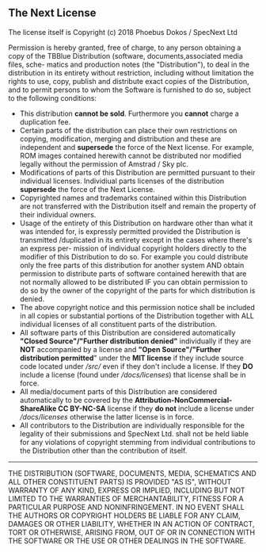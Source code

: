 The Next License
----------------

The license itself is Copyright (c) 2018 Phoebus Dokos / SpecNext Ltd

Permission is hereby granted, free of charge, to any person obtaining a copy
of the TBBlue Distribution (software, documents,associated media files, sche-
matics and production notes (the "Distribution"), to deal in the distribution in
its entirety without restriction, including without limitation the rights to use, 
copy, publish and distribute exact copies of the Distribution, and to permit 
persons to whom the Software is furnished to do so, subject to the following 
conditions:

* This distribution **cannot be sold**. Furthermore you **cannot** charge a duplication
   fee.  
* Certain parts of the distribution can place their own restrictions on 
  copying, modification, merging and distribution and these are independent and
   **supersede** the force of the Next license. For example, ROM images contained 
   herewith cannot be distributed nor modified legally without the permission of
   Amstrad / Sky plc.  
* Modifications of parts of this Distribution are permitted pursuant to their 
   individual licenses. Individiual parts licenses of the distribution **supersede**
   the force of the Next License.
* Copyrighted names and trademarks contained within this Distribution are not
   transferred with the Distribution itself and remain the property of their 
   individual owners.  
* Usage of the entirety of this Distribution on hardware other than what it was 
   intended for, is expressly permitted provided the Distribution is transmitted
   /duplicated in its entirety except in the cases where there's an express per-
   mission of individual copyright holders directly to the modifier of this 
   Distribution to do so. For example you could distribute only the free parts 
   of this distribution for another system AND obtain permission to distribute 
   parts of software contained herewith that are not normally allowed to be 
   distributed IF you can obtain permission to do so by the owner of the 
   copyright of the parts for which distribution is denied.
* The above copyright notice and this permission notice shall be included in 
   all copies or substantial portions of the Distribution together with ALL 
   individual licenses of all constituent parts of the distribution.
* All software parts of this Distribution are considered automatically 
   **"Closed Source"/"Further distribution denied"** individually if they are **NOT** 
   accompanied by a license and **"Open Source"/"Further distribution permitted**" 
   under the **MIT license** if they include source code located under */src/* even 
   if they don't include a license. If they **DO** include a license (found under 
   */docs/licenses*) that license shall be in force.  
* All media/document parts of this Distribution are considered automatically to 
   be covered by the **Attribution-NonCommercial-ShareAlike CC BY-NC-SA** license if
   they **do not** include a license under */docs/licenses* otherwise the latter 
   license is in force.
* All contributors to the Distribution are individually responsible for the 
   legality of their submissions and SpecNext Ltd. shall not be held liable for 
   any violations of copyright stemming from individual contributions to the 
   Distribution other than the contribution of itself. 

----------------------------------------------------------------------------------
THE DISTRIBUTION (SOFTWARE, DOCUMENTS, MEDIA, SCHEMATICS AND ALL OTHER CONSTITUENT PARTS) IS PROVIDED "AS IS", WITHOUT WARRANTY OF ANY KIND, EXPRESS OR IMPLIED, INCLUDING BUT NOT LIMITED TO THE WARRANTIES OF MERCHANTABILITY,
FITNESS FOR A PARTICULAR PURPOSE AND NONINFRINGEMENT. IN NO EVENT SHALL THE AUTHORS OR COPYRIGHT HOLDERS BE LIABLE FOR ANY CLAIM, DAMAGES OR OTHER LIABILITY, WHETHER IN AN ACTION OF CONTRACT, TORT OR OTHERWISE, ARISING FROM, OUT OF OR IN CONNECTION WITH THE SOFTWARE OR THE USE OR OTHER DEALINGS IN THE SOFTWARE.
